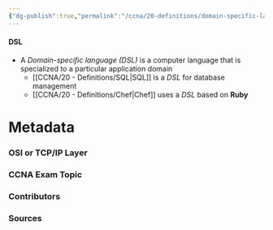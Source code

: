 ```yaml
---
{"dg-publish":true,"permalink":"/ccna/20-definitions/domain-specific-language/","tags":["defs_ccna"]}
---
```


#### DSL
- A *Domain-specific language (DSL)* is a computer language that is specialized to a particular application domain
	- [[CCNA/20 - Definitions/SQL\|SQL]] is a *DSL* for database management
	- [[CCNA/20 - Definitions/Chef\|Chef]] uses a *DSL* based on **Ruby**







# Metadata
### OSI or TCP/IP Layer

### CCNA Exam Topic

### Contributors

### Sources


